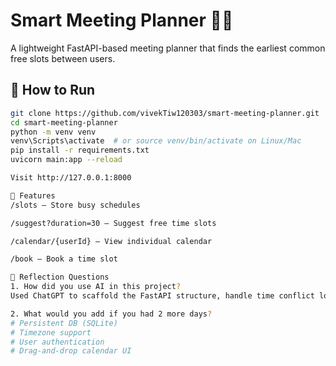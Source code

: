 # Smart Meeting Planner 🧠📅

A lightweight FastAPI-based meeting planner that finds the earliest common free slots between users.

## 🚀 How to Run

```bash
git clone https://github.com/vivekTiw120303/smart-meeting-planner.git
cd smart-meeting-planner
python -m venv venv
venv\Scripts\activate  # or source venv/bin/activate on Linux/Mac
pip install -r requirements.txt
uvicorn main:app --reload

Visit http://127.0.0.1:8000

📌 Features
/slots – Store busy schedules

/suggest?duration=30 – Suggest free time slots

/calendar/{userId} – View individual calendar

/book – Book a time slot

🧠 Reflection Questions
1. How did you use AI in this project?
Used ChatGPT to scaffold the FastAPI structure, handle time conflict logic, and generate frontend templates. Success: fast prototyping. Failure: needed tweaking of overlapping time logic.

2. What would you add if you had 2 more days?
# Persistent DB (SQLite)
# Timezone support
# User authentication
# Drag-and-drop calendar UI
